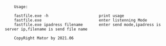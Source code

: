 
        Usage:

        fastfile.exe -h                      print usage
        fastfile.exe                         enter listenning Mode
        fastfile.exe ipadress filename       enter send mode,ipadress is server ip,filename is send file name

        CopyRight Mator by 2021.06